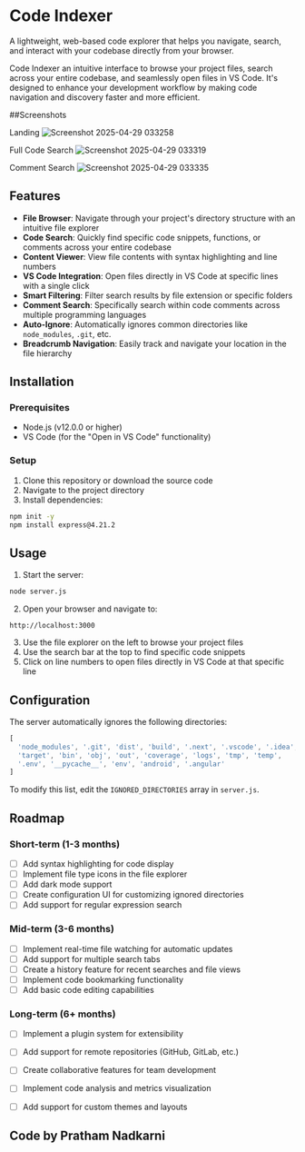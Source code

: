 # Code Indexer

A lightweight, web-based code explorer that helps you navigate, search, and interact with your codebase directly from your browser.

Code Indexer an intuitive interface to browse your project files, search across your entire codebase, and seamlessly open files in VS Code. It's designed to enhance your development workflow by making code navigation and discovery faster and more efficient.


##Screenshots

Landing
![Screenshot 2025-04-29 033258](https://github.com/user-attachments/assets/864a650e-b03b-4dea-a3cf-15e7d0ab4d7f)

Full Code Search
![Screenshot 2025-04-29 033319](https://github.com/user-attachments/assets/4889bedb-586d-40f0-87b0-f77ee4ee03a7)

Comment Search
![Screenshot 2025-04-29 033335](https://github.com/user-attachments/assets/170508e0-cc30-4ff5-b819-57452d4dbd89)


## Features

- **File Browser**: Navigate through your project's directory structure with an intuitive file explorer
- **Code Search**: Quickly find specific code snippets, functions, or comments across your entire codebase
- **Content Viewer**: View file contents with syntax highlighting and line numbers
- **VS Code Integration**: Open files directly in VS Code at specific lines with a single click
- **Smart Filtering**: Filter search results by file extension or specific folders
- **Comment Search**: Specifically search within code comments across multiple programming languages
- **Auto-Ignore**: Automatically ignores common directories like `node_modules`, `.git`, etc.
- **Breadcrumb Navigation**: Easily track and navigate your location in the file hierarchy

## Installation

### Prerequisites

- Node.js (v12.0.0 or higher)
- VS Code (for the "Open in VS Code" functionality)

### Setup

1. Clone this repository or download the source code
2. Navigate to the project directory
3. Install dependencies:

```bash
npm init -y
npm install express@4.21.2
```

## Usage

1. Start the server:

```bash
node server.js
```

2. Open your browser and navigate to:

```
http://localhost:3000
```

3. Use the file explorer on the left to browse your project files
4. Use the search bar at the top to find specific code snippets
5. Click on line numbers to open files directly in VS Code at that specific line

## Configuration

The server automatically ignores the following directories:

```javascript
[
  'node_modules', '.git', 'dist', 'build', '.next', '.vscode', '.idea',
  'target', 'bin', 'obj', 'out', 'coverage', 'logs', 'tmp', 'temp',
  '.env', '__pycache__', 'env', 'android', '.angular'
]
```

To modify this list, edit the `IGNORED_DIRECTORIES` array in `server.js`.

## Roadmap

### Short-term (1-3 months)
- [ ] Add syntax highlighting for code display
- [ ] Implement file type icons in the file explorer
- [ ] Add dark mode support
- [ ] Create configuration UI for customizing ignored directories
- [ ] Add support for regular expression search

### Mid-term (3-6 months)
- [ ] Implement real-time file watching for automatic updates
- [ ] Add support for multiple search tabs
- [ ] Create a history feature for recent searches and file views
- [ ] Implement code bookmarking functionality
- [ ] Add basic code editing capabilities

### Long-term (6+ months)
- [ ] Implement a plugin system for extensibility
- [ ] Add support for remote repositories (GitHub, GitLab, etc.)
- [ ] Create collaborative features for team development
- [ ] Implement code analysis and metrics visualization
- [ ] Add support for custom themes and layouts


## Code by Pratham Nadkarni

